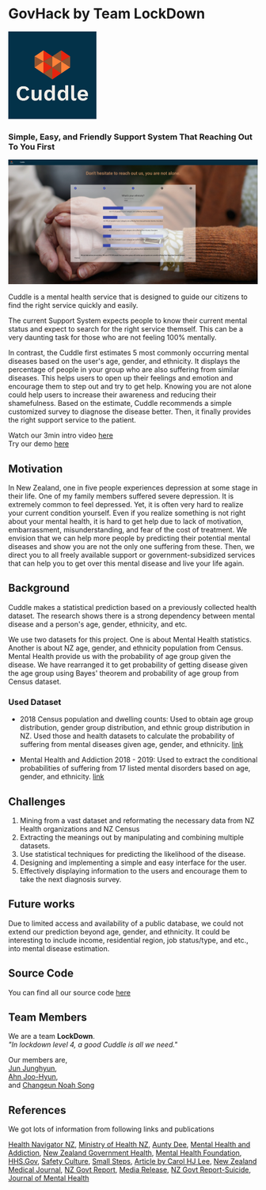 # GovHack by Team LockDown
<img src="logo1.png" alt="My cool logo"/>

### Simple, Easy, and Friendly Support System That Reaching Out To You First

<img src="Cuddle Screen Shot2.png" alt="AppScreenshot"/>

Cuddle is a mental health service that is designed to guide our citizens to find the right service quickly and easily.

The current Support System expects people to know their current mental status and expect to search for the right service themself. This can be a very daunting task for those who are not feeling 100% mentally.

In contrast, the Cuddle first estimates 5 most commonly occurring mental diseases based on the user's age, gender, and ethnicity. It displays the percentage of people in your group who are also suffering from similar diseases. This helps users to open up their feelings and emotion and encourage them to step out and try to get help. Knowing you are not alone could help users to increase their awareness and reducing their shamefulness. Based on the estimate, Cuddle recommends a simple customized survey to diagnose the disease better. Then, it finally provides the right support service to the patient.

Watch our 3min intro video [here](https://www.youtube.com/watch?v=dNuNgEuOvl8)  
Try our demo [here](https://noahsong.github.io/cuddle/)

## Motivation
In New Zealand, one in five people experiences depression at some stage in their life. One of my family members suffered severe depression. It is extremely common to feel depressed. Yet, it is often very hard to realize your current condition yourself. Even if you realize something is not right about your mental health, it is hard to get help due to lack of motivation, embarrassment, misunderstanding, and fear of the cost of treatment. We envision that we can help more people by predicting their potential mental diseases and show you are not the only one suffering from these. Then, we direct you to all freely available support or government-subsidized services that can help you to get over this mental disease and live your life again.

## Background
Cuddle makes a statistical prediction based on a previously collected health dataset.
The research shows there is a strong dependency between mental disease and a person's age, gender, ethnicity, and etc.

We use two datasets for this project.
One is about Mental Health statistics. Another is about NZ age, gender, and ethnicity population from Census.
Mental Health provide us with the probability of age group given the disease.
We have rearranged it to get probability of getting disease given the age group using Bayes' theorem and probability of age group from Census dataset.

### Used Dataset
- 2018 Census population and dwelling counts:
Used to obtain age group distribution, gender group distribution, and ethnic group distribution in NZ. Used those and health datasets to calculate the probability of suffering from mental diseases given age, gender, and ethnicity.
[link](https://www.stats.govt.nz/information-releases/2018-census-population-and-dwelling-counts)

- Mental Health and Addiction 2018 - 2019:
Used to extract the conditional probabilities of suffering from 17 listed mental disorders based on age, gender, and ethnicity.
[link](https://www.health.govt.nz/publication/mental-health-and-addiction-service-use-2018-19-tables)

## Challenges
1. Mining from a vast dataset and reformating the necessary data from NZ Health organizations and NZ Census
2. Extracting the meanings out by manipulating and combining multiple datasets.
3. Use statistical techniques for predicting the likelihood of the disease.
4. Designing and implementing a simple and easy interface for the user.
5. Effectively displaying information to the users and encourage them to take the next diagnosis survey.

## Future works
Due to limited access and availability of a public database, we could not extend our prediction beyond age, gender, and ethnicity.
It could be interesting to include income, residential region, job status/type, and etc., into mental disease estimation.

## Source Code
You can find all our source code [here](https://github.com/NoahSong/cuddle.git)

## Team Members
We are a team **LockDown**.  
*"In lockdown level 4, a good Cuddle is all we need."*  

Our members are,  
[Jun Junghyun](https://www.linkedin.com/in/junjunghyun),  
[Ahn Joo-Hyun](https://www.linkedin.com/in/joo-hyun-ahn),  
and [Changeun Noah Song](https://www.linkedin.com/in/noahsong/)

## References
We got lots of information from following links and publications

[Health Navigator NZ](https://www.healthnavigator.org.nz/support/m/mental-health/), 
[Ministry of Health NZ](https://www.health.govt.nz/your-health/services-and-support/health-care-services/mental-health-services/mental-health-services-where-get-help), 
[Aunty Dee](https://www.auntydee.co.nz/tips-and-help), 
[Mental Health and Addiction](https://mentalhealth.inquiry.govt.nz/inquiry-report/he-ara-oranga/chapter-3-what-we-think/3-2-our-conclusions/), 
[New Zealand Government Health](https://www.govt.nz/browse/health/help-with-mental-health-and-addiction/), 
[Mental Health Foundation](https://mentalhealth.org.nz/helplines), 
[HHS.Gov](https://www.hhs.gov/hipaa/for-professionals/faq/mental-health/index.html), 
[Safety Culture](https://blog.safetyculture.com/industry-trends/the-striking-role-mental-health-plays-in-construction), 
[Small Steps](https://depression.org.nz/is-it-depression-anxiety/self-test/anxiety-test/#), 
[Article by Carol HJ Lee](https://global-uploads.webflow.com/5e332a62c703f653182faf47/5e332a62c703f6bc512fcf9f_Lee%20FINAL.pdf), 
[New Zealand Medical Journal](https://www.nzma.org.nz/journal-articles/ethnic-inequality-in-diagnosis-with-depression-and-anxiety-disorders), 
[NZ Govt Report](https://mentalhealth.inquiry.govt.nz/inquiry-report/he-ara-oranga/chapter-3-what-we-think/3-2-our-conclusions/), 
[Media Release](https://coronialservices.justice.govt.nz/assets/Documents/Publications/Chief-Coroner-Suicide-Stats-2020-Media-Release.pdf), 
[NZ Govt Report-Suicide](https://www.health.govt.nz/system/files/documents/publications/suicide_data_related_to_mental_health_service_users_2016_-final.pdf), 
[Journal of Mental Health](https://www.fmhs.auckland.ac.nz/assets/fmhs/som/psychmed/petrie/docs/2008%20J%20mental%20health%20.pdf)
